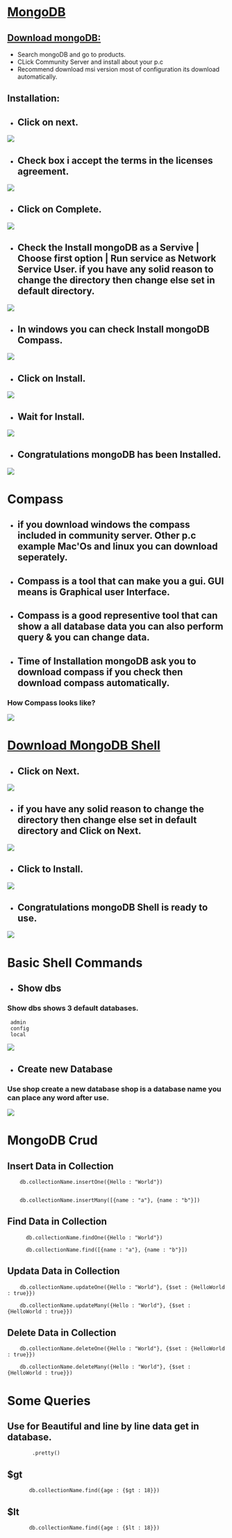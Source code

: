 # [MongoDB](https://www.mongodb.com/)



## [Download mongoDB:](https://www.mongodb.com/try/download/community)

- Search mongoDB and go to products.
- CLick Community Server and install about your p.c
- Recommend download msi version most of configuration its download automatically.



## Installation:

* ## Click on next.
<img src = "./assets/Mi-1.png">

* ##  Check box i accept the terms in the licenses agreement.
<img src = "./assets/Mi-2.png">

* ## Click on Complete.
<img src = "./assets/Mi-3.png">

* ## Check the Install mongoDB as a Servive | Choose first option | Run service as Network Service User. if you have any solid reason to change the directory then change else set in default directory.
<img src = "./assets/Mi-4.png">

* ## In windows you can check Install mongoDB Compass.
<img src = "./assets/Mi-5.png">

* ## Click on Install.
<img src = "./assets/Mi-6.png">

* ## Wait for Install.
<img src = "./assets/Mi-7.png">

* ## Congratulations mongoDB has been Installed.
<img src = "./assets/Mi-8.png">



# Compass


* ## if you download windows the compass included in community server. Other p.c example Mac'Os and linux you can download seperately.
* ## Compass is a tool that can make you a gui. GUI means is Graphical user Interface.
* ## Compass is a good representive tool that can show a all database data you can also perform query & you can change data.
* ## Time of Installation mongoDB ask you to download compass if you check then download compass automatically.

### How Compass looks like?

<img src = "./assets/C-1.png">


# [Download MongoDB Shell](https://www.mongodb.com/try/download/shell)

* ## Click on Next.

<img src = "./assets/S-1.png">

* ## if you have any solid reason to change the directory then change else set in default directory and Click on Next. 

<img src = "./assets/S-2.png">

* ##  Click to Install.

<img src = "./assets/S-3.png">

* ##  Congratulations mongoDB Shell is ready to use.

<img src = "./assets/S-4.png">




# Basic Shell Commands

* ## Show dbs

### Show dbs shows 3 default databases.
   
     admin
     config
     local

<img src = "./assets/bs-1.png">

* ## Create new Database

### Use shop create a new database shop is a database name you can place any word after use.

<img src = "./assets/bs-2.png">









# MongoDB Crud

## Insert Data in Collection

        db.collectionName.insertOne({Hello : "World"})


        db.collectionName.insertMany([{name : "a"}, {name : "b"}])


## Find Data in Collection

          db.collectionName.findOne({Hello : "World"})

          db.collectionName.find([{name : "a"}, {name : "b"}])


## Updata Data in Collection
           
        db.collectionName.updateOne({Hello : "World"}, {$set : {HelloWorld : true}})

        db.collectionName.updateMany({Hello : "World"}, {$set : {HelloWorld : true}})


## Delete Data in Collection
           
        db.collectionName.deleteOne({Hello : "World"}, {$set : {HelloWorld : true}})

        db.collectionName.deleteMany({Hello : "World"}, {$set : {HelloWorld : true}})


# Some Queries

## Use for Beautiful and line by line data get in database.

            .pretty()

## $gt

           db.collectionName.find({age : {$gt : 18}})
## $lt

           db.collectionName.find({age : {$lt : 18}})
